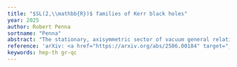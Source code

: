 ```yaml
---
title: "$SL(2,\\mathbb{R})$ families of Kerr black holes"
year: 2025
author: Robert Penna
sortname: "Penna"
abstract: "The stationary, axisymmetric sector of vacuum general relativity (with zero cosmological constant) enjoys an $\mathrm{SL}(2,\mathbb{R})$ symmetry called the Matzner-Misner group. We study the action of the Matzner-Misner group on the Kerr black hole. We show that the group acts naturally on a three parameter generalization of the usual two parameter Kerr solution. The new parameter represents a large diffeomorphism which gives the spacetime an asymptotic angular velocity. We explain how the $\mathrm{SL}(2,\mathbb{R})$ symmetry organizes the space of three parameter Kerr solutions into the classical analogue of principal series representations. We show that the $\mathrm{SL}(2,\mathbb{R})$ Casimir operator is the Bekenstein-Hawking entropy. The Matzner-Misner group sits inside a much larger Kac-Moody symmetry called the Geroch group. We show that the Kac-Moody level of the Kerr black hole is the Bekenstein-Hawking entropy."
reference: 'arXiv: <a href="https://arxiv.org/abs/2506.00184" target="_blank">2506.00184 [hep-th]</a>.'
keywords: hep-th gr-qc 
---
```

